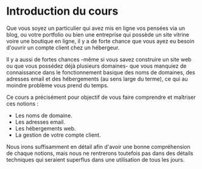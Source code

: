 # Introduction du cours

Que vous soyez un particulier qui avez mis en ligne vos pensées via un blog, ou votre portfolio ou bien une entreprise qui possède un site vitrine voire une boutique en ligne, il y a de forte chance que vous ayez eu besoin d'ouvrir un compte client chez un hébergeur.

Il y a aussi de fortes chances -même si vous savez construire un site web ou que vous possédez déjà plusieurs domaines- que vous manquiez de connaissance dans le fonctionnement basique des noms de domaines, des adresses email et des hébergements (au sens large du terme), ce qui au moindre problème vous prend du temps.

Ce cours a précisément pour objectif de vous faire comprendre et maîtriser ces notions :

- Les noms de domaine.
- Les adresses email.
- Les hébergements web.
- La gestion de votre compte client.
 
Nous irons suffisamment en détail afin d'avoir une bonne compréhension de chaque notions, mais nous ne rentrerons toutefois pas dans des détails techniques qui seraient superflus dans une utilisation de tous les jours.